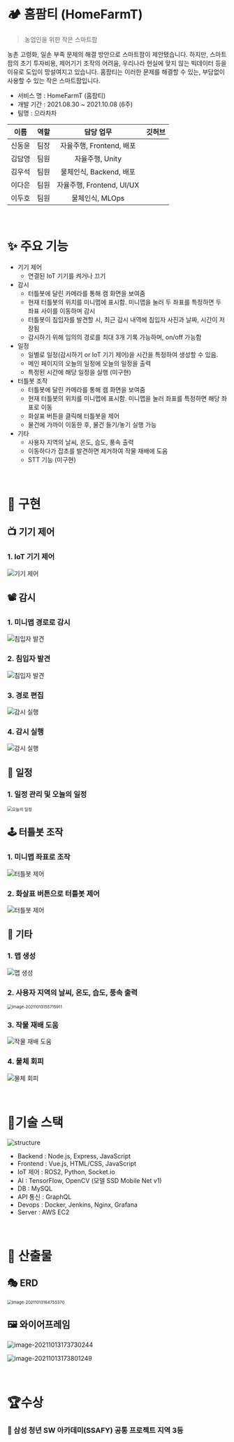 # 🏕 홈팜티 (HomeFarmT)

> 농업인을 위한 작은 스마트팜

농촌 고령화, 일손 부족 문제의 해결 방안으로 스마트팜이 제안됐습니다. 하지만, 스마트팜의 초기 투자비용, 제어기기 조작의 어려움, 우리나라 현실에 맞지 않는 빅데이터 등을 이유로 도입이 망설여지고 있습니다. 홈팜티는 이러한 문제를 해결할 수 있는, 부담없이 사용할 수 있는 작은 스마트팜입니다.

 - 서비스 명 : HomeFarmT (홈팜티)
 - 개발 기간 : 2021.08.30 ~ 2021.10.08 (6주)
 - 팀명 : 으라차차

|  이름  | 역할 |         담당 업무         | 깃허브 |
| :----: | :--: | :-----------------------: | :----: |
| 신동윤 | 팀장 | 자율주행, Frontend, 배포  |        |
| 김담영 | 팀원 |      자율주행, Unity      |        |
| 김우석 | 팀원 |  물체인식, Backend, 배포  |        |
| 이다은 | 팀원 | 자율주행, Frontend, UI/UX |        |
| 이두호 | 팀원 |      물체인식, MLOps      |        |

<br/>

# ✨ 주요 기능
 - 기기 제어
    - 연결된 IoT 기기를 켜거나 끄기
 - 감시
    - 터틀봇에 달린 카메라를 통해 캠 화면을 보여줌
    - 현재 터틀봇의 위치를 미니맵에 표시함. 미니맵을 눌러 두 좌표를 특정하면 두 좌표 사이를 이동하며 감시
    - 터틀봇이 침입자를 발견할 시, 최근 감시 내역에 침입자 사진과 날짜, 시간이 저장됨
    - 감시하기 위해 임의의 경로를 최대 3개 기록 가능하며, on/off 가능함 
 - 일정
    - 일별로 일정(감시하기 or IoT 기기 제어)을 시간을 특정하여 생성할 수 있음. 
    - 메인 페이지의 오늘의 일정에 오늘의 일정을 출력
    - 특정된 시간에 해당 일정을 실행 (미구현)
 - 터틀봇 조작
    - 터틀봇에 달린 카메라를 통해 캠 화면을 보여줌
    - 현재 터틀봇의 위치를 미니맵에 표시함. 미니맵을 눌러 좌표를 특정하면 해당 좌표로 이동
    - 화살표 버튼을 클릭해 터틀봇을 제어
    - 물건에 가까이 이동한 후, 물건 들기/놓기 실행 가능
 - 기타
    - 사용자 지역의 날씨, 온도, 습도, 풍속 출력
    - 이동하다가 잡초를 발견하면 제거하여 작물 재배에 도움
    - STT 기능 (미구현)

<br/>

# 🎇 구현

## 📺 기기 제어

### 1. IoT 기기 제어

<img src="https://i.imgur.com/8ER9d5y.gif" alt="기기 제어"  />

## 📽 감시

### 1. 미니맵 경로로 감시

![침입자 발견](https://i.imgur.com/lp79Tyd.gif)

### 2. 침입자 발견

![침입자 발견](https://i.imgur.com/TpNE2VJ.gif)

### 3. 경로 편집

![감시 실행](https://i.imgur.com/pU65gv2.gif)

### 4. 감시 실행

![감시 실행](https://i.imgur.com/kuwPeoU.gif)

## 📅 일정

### 1. 일정 관리 및 오늘의 일정

<img src="https://i.imgur.com/TznGODr.gif" alt="오늘의 일정" style="zoom:67%;" />

## 🕹 터틀봇 조작

### 1. 미니맵 좌표로 조작

![터틀봇 제어](https://i.imgur.com/v9HImXP.gif)

### 2. 화살표 버튼으로 터틀봇 제어

![터틀봇 제어](https://i.imgur.com/2F8MAfw.gif)



## 🎈 기타

### 1. 맵 생성

![맵 생성](https://i.imgur.com/xYrQPoJ.gif)

### 2. 사용자 지역의 날씨, 온도, 습도, 풍속 출력

<img src="README.assets/image-20211013155715911.png" alt="image-20211013155715911" style="zoom:67%;" />

### 3. 작물 재배 도움

![작물 재배 도움](https://i.imgur.com/CMA4hgB.gif)

### 4. 물체 회피

![물체 회피](https://i.imgur.com/O8TwkPS.gif)


<br/>

# 🧱기술 스택

![structure](/uploads/7934ad723c3511f4da0d16dc3c487983/structure.PNG)

 - Backend : Node.js, Express, JavaScript
 - Frontend : Vue.js, HTML/CSS, JavaScript
 - IoT 제어 : ROS2, Python, Socket.io
 - AI : TensorFlow, OpenCV (모델 SSD Mobile Net v1)
 - DB : MySQL
 - API 통신 : GraphQL 
 - Devops : Docker, Jenkins, Nginx, Grafana
 - Server : AWS EC2

<br/>

# 📝 산출물

## 🎭 ERD

<img src="README.assets/image-20211013164755370.png" alt="image-20211013164755370" style="zoom:67%;" />

## 🖼 와이어프레임

![image-20211013173730244](README.assets/image-20211013173730244.png)

![image-20211013173801249](README.assets/image-20211013173801249.png)

<br/>

# 🏆수상

### 🏅 삼성 청년 SW 아카데미(SSAFY) 공통 프로젝트 지역 3등
